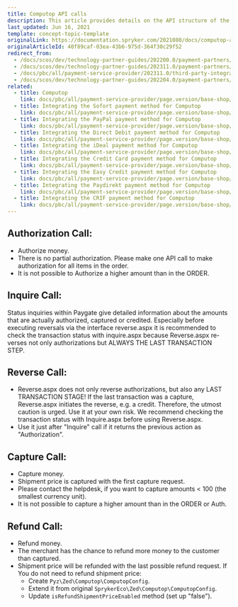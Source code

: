 ```yaml
---
title: Computop API calls
description: This article provides details on the API structure of the Computop module in the Spryker Commerce OS.
last_updated: Jun 16, 2021
template: concept-topic-template
originalLink: https://documentation.spryker.com/2021080/docs/computop-api-details
originalArticleId: 40f89caf-03ea-43b6-975d-364f30c29f52
redirect_from:
  - /docs/scos/dev/technology-partner-guides/202200.0/payment-partners/computop/computop-api-calls.html
  - /docs/scos/dev/technology-partner-guides/202311.0/payment-partners/computop/computop-api-calls.html
  - /docs/pbc/all/payment-service-provider/202311.0/third-party-integrations/computop/computop-api-calls.html
  - /docs/scos/dev/technology-partner-guides/202204.0/payment-partners/computop/computop-api-calls.html
related:
  - title: Computop
    link: docs/pbc/all/payment-service-provider/page.version/base-shop/third-party-integrations/computop/computop.html
  - title: Integrating the Sofort payment method for Computop
    link: docs/pbc/all/payment-service-provider/page.version/base-shop/third-party-integrations/computop/integrate-payment-methods-for-computop/integrate-the-sofort-payment-method-for-computop.html
  - title: Integrating the PayPal payment method for Computop
    link: docs/pbc/all/payment-service-provider/page.version/base-shop/third-party-integrations/computop/integrate-payment-methods-for-computop/integrate-the-paypal-payment-method-for-computop.html
  - title: Integrating the Direct Debit payment method for Computop
    link: docs/pbc/all/payment-service-provider/page.version/base-shop/third-party-integrations/computop/integrate-payment-methods-for-computop/integrate-the-direct-debit-payment-method-for-computop.html
  - title: Integrating the iDeal payment method for Computop
    link: docs/pbc/all/payment-service-provider/page.version/base-shop/third-party-integrations/computop/integrate-payment-methods-for-computop/integrate-the-ideal-payment-method-for-computop.html
  - title: Integrating the Credit Card payment method for Computop
    link: docs/pbc/all/payment-service-provider/page.version/base-shop/third-party-integrations/computop/integrate-payment-methods-for-computop/integrate-the-credit-card-payment-method-for-computop.html
  - title: Integrating the Easy Credit payment method for Computop
    link: docs/pbc/all/payment-service-provider/page.version/base-shop/third-party-integrations/computop/integrate-payment-methods-for-computop/integrate-the-easy-credit-payment-method-for-computop.html
  - title: Integrating the Paydirekt payment method for Computop
    link: docs/pbc/all/payment-service-provider/page.version/base-shop/third-party-integrations/computop/integrate-payment-methods-for-computop/integrate-the-paydirekt-payment-method-for-computop.html
  - title: Integrating the CRIF payment method for Computop
    link: docs/pbc/all/payment-service-provider/page.version/base-shop/third-party-integrations/computop/integrate-payment-methods-for-computop/integrate-the-crif-payment-method-for-computop.html
---
```


## Authorization Call:

* Authorize money.
* There is no partial authorization. Please make one API call to make authorization for all items in the order.
* It is not possible to Authorize a higher amount than in the ORDER.

## Inquire Call:

Status inquiries within Paygate give detailed information about the amounts that are actually authorized, captured or credited. Especially before executing reversals via the interface reverse.aspx it is recommended to check the transaction status with inquire.aspx because Reverse.aspx re-verses not only authorizations but ALWAYS THE LAST TRANSACTION STEP.

## Reverse Call:

* Reverse.aspx does not only reverse authorizations, but also any LAST TRANSACTION STAGE! If the last transaction was a capture, Reverse.aspx initiates the reverse, e.g. a credit. Therefore, the utmost caution is urged. Use it at your own risk. We recommend checking the transaction status with Inquire.aspx before using Reverse.aspx.
* Use it just after "Inquire" call if it returns the previous action as "Authorization".

## Capture Call:

* Capture money.
* Shipment price is captured with the first capture request.
* Please contact the helpdesk, if you want to capture amounts < 100 (the smallest currency unit).
* It is not possible to capture a higher amount than in the ORDER or Auth.

## Refund Call:

* Refund money.
* The merchant has the chance to refund more money to the customer than captured.
* Shipment price will be refunded with the last possible refund request. If You do not need to refund shipment price:
    - Create `Pyz\Zed\Computop\ComputopConfig`.
    - Extend it from original `SprykerEco\Zed\Computop\ComputopConfig`.
    - Update `isRefundShipmentPriceEnabled` method (set up "false").
